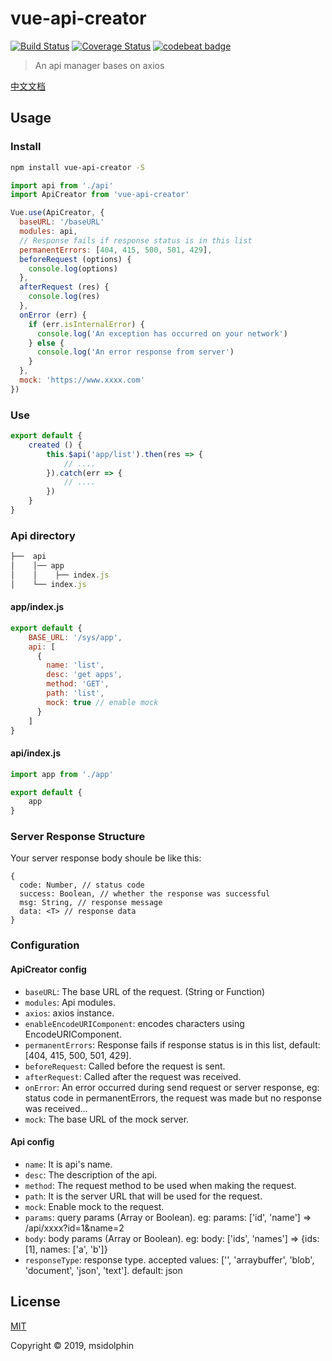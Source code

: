 # vue-api-creator

[![Build Status](https://travis-ci.org/msidolphin/vue-api-creator.svg?branch=master)](https://travis-ci.org/msidolphin/vue-api-creator)
[![Coverage Status](https://coveralls.io/repos/github/msidolphin/vue-api-creator/badge.svg?branch=master)](https://coveralls.io/github/msidolphin/vue-api-creator?branch=master)
[![codebeat badge](https://codebeat.co/badges/11889be9-13b5-4ba4-b401-81c472d1d5d6)](https://codebeat.co/projects/github-com-msidolphin-vue-api-creator-master)

> An api manager bases on axios

[中文文档](./README_CN.md)

## Usage

### Install

```bash
npm install vue-api-creator -S
```

```js
import api from './api'
import ApiCreator from 'vue-api-creator'

Vue.use(ApiCreator, {
  baseURL: '/baseURL'
  modules: api,
  // Response fails if response status is in this list
  permanentErrors: [404, 415, 500, 501, 429],
  beforeRequest (options) {
    console.log(options)
  },
  afterRequest (res) {
    console.log(res)
  },
  onError (err) {
    if (err.isInternalError) {
      console.log('An exception has occurred on your network')
    } else {
      console.log('An error response from server')
    }
  },
  mock: 'https://www.xxxx.com'
})
```

### Use
```js
export default {
    created () {
        this.$api('app/list').then(res => {
            // ....
        }).catch(err => {
            // ....
        })
    }
}
```

### Api directory

```js
├──  api
│    │── app
│    │    ├── index.js
│    └── index.js   
```

#### app/index.js
```js
export default {
    BASE_URL: '/sys/app',
    api: [
      {
        name: 'list',
        desc: 'get apps',
        method: 'GET',
        path: 'list',
        mock: true // enable mock
      }
    ]
}
```

#### api/index.js
```js
import app from './app'

export default {
    app
}
```

### Server Response Structure

Your server response body shoule be like this:

```
{
  code: Number, // status code
  success: Boolean, // whether the response was successful 
  msg: String, // response message
  data: <T> // response data
}
```

### Configuration

#### ApiCreator config

* `baseURL`: The base URL of the request. (String or Function)
* `modules`: Api modules.
* `axios`: axios instance.
* `enableEncodeURIComponent`: encodes characters using EncodeURIComponent.
* `permanentErrors`: Response fails if response status is in this list, default: [404, 415, 500, 501, 429].
* `beforeRequest`: Called before the request is sent.
* `afterRequest`: Called after the request was received.
* `onError`: An error occurred during send request or server response, eg: status code in permanentErrors, the request was made but no response was received...
* `mock`: The base URL of the mock server.

#### Api config

* `name`: It is api's name.
* `desc`: The description of the api.
* `method`: The request method to be used when making the request.
* `path`: It is the server URL that will be used for the request.
* `mock`: Enable mock to the request.
* `params`: query params (Array or Boolean). eg: params: ['id', 'name'] => /api/xxxx?id=1&name=2
* `body`: body params (Array or Boolean). eg: body: ['ids', 'names'] => {ids: [1], names: ['a', 'b']}
* `responseType`: response type. accepted values: ['', 'arraybuffer', 'blob', 'document', 'json', 'text']. default: json

## License
[MIT](http://opensource.org/licenses/MIT)

Copyright © 2019, msidolphin
